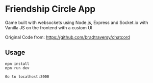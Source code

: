 # Friendship Circle App
Game built with websockets using Node.js, Express and Socket.io with Vanilla JS on the frontend with a custom UI

Original Code from: https://github.com/bradtraversy/chatcord

## Usage
```
npm install
npm run dev

Go to localhost:3000
```